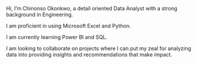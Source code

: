 Hi, I’m Chinonso Okonkwo, a detail oriented Data Analyst with a strong background in Engineering.
 
I am proficient in using Microsoft Excel and Python.
 
I am currently learning Power BI and SQL.
 
I am looking to collaborate on projects where I can put my zeal for analyzing data into providing insights and recommendations that make impact.


<!---
Nonso-Analytics/Nonso-Analytics is a ✨ special ✨ repository because its `README.md` (this file) appears on your GitHub profile.
You can click the Preview link to take a look at your changes.
--->
